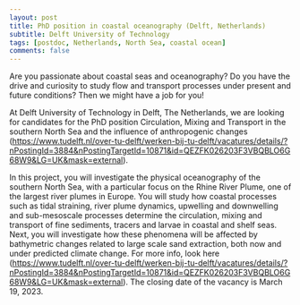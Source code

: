 ```yaml
---
layout: post
title: PhD position in coastal oceanography (Delft, Netherlands)
subtitle: Delft University of Technology
tags: [postdoc, Netherlands, North Sea, coastal ocean]
comments: false
---
```

Are you passionate about coastal seas and oceanography? Do you have the drive and curiosity to study flow and transport processes under present and future conditions? Then we might have a job for you!

At Delft University of Technology in Delft, The Netherlands, we are looking for candidates for the PhD position Circulation, Mixing and Transport in the southern North Sea and the influence of anthropogenic changes (https://www.tudelft.nl/over-tu-delft/werken-bij-tu-delft/vacatures/details/?nPostingId=3884&nPostingTargetId=10871&id=QEZFK026203F3VBQBLO6G68W9&LG=UK&mask=external).

In this project, you will investigate the physical oceanography of the southern North Sea, with a particular focus on the Rhine River Plume, one of the largest river plumes in Europe. You will study how coastal processes such as tidal straining, river plume dynamics, upwelling and downwelling and sub-mesoscale processes determine the circulation, mixing and transport of fine sediments, tracers and larvae in coastal and shelf seas. Next, you will investigate how these phenomena will be affected by bathymetric changes related to large scale sand extraction, both now and under predicted climate change.  For more info, look here (https://www.tudelft.nl/over-tu-delft/werken-bij-tu-delft/vacatures/details/?nPostingId=3884&nPostingTargetId=10871&id=QEZFK026203F3VBQBLO6G68W9&LG=UK&mask=external). The closing date of the vacancy is March 19, 2023.

